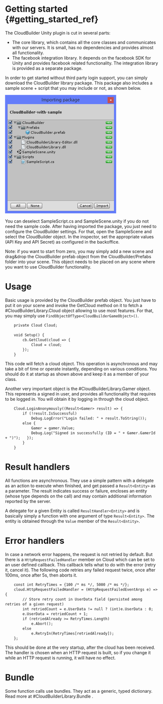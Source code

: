 Getting started {#getting_started_ref}
===========

The CloudBuilder Unity plugin is cut in several parts:
- The core library, which contains all the core classes and communicates with our servers. It is small, has no dependencies and provides almost all functionality.
- The facebook integration library. It depends on the facebook SDK for Unity and provides facebook related functionality. The integration library is provided as a separate package.

In order to get started without third party login support, you can simply download the CloudBuilder library package. This package also includes a sample scene + script that you may include or not, as shown below.

![Import package screen](./Docs/img/importpackage01.png)

You can deselect SampleScript.cs and SampleScene.unity if you do not need the sample code. After having imported the package, you just need to configure the CloudBuilder settings. For that, open the SampleScene and select the CloudBuilder object. In the inspector, set the appropriate values (API Key and API Secret) as configured in the backoffice.

Note: if you want to start from zero, you may simply add a new scene and drag&drop the CloudBuilder prefab object from the CloudBuilder/Prefabs folder into your scene. This object needs to be placed on any scene where you want to use CloudBuilder functionality.

# Usage

Basic usage is provided by the CloudBuilder prefab object. You just have to put it on your scene and invoke the GetCloud method on it to fetch a #CloudBuilderLibrary.Cloud object allowing to use most features. For that, you may simply use `FindObjectOfType<CloudBuilderGameObject>()`.

~~~~{.cs}
	private Cloud Cloud;
	
	void Setup() {
		cb.GetCloud(cloud => {
			Cloud = cloud;
		});
	}
~~~~

This code will fetch a cloud object. This operation is asynchronous and may take a bit of time or operate instantly, depending on various conditions. You should do it at startup as shown above and keep it as a member of your class.

Another very important object is the #CloudBuilderLibrary.Gamer object. This represents a signed in user, and provides all functionality that requires to be logged in. You will obtain it by logging in through the cloud object.

~~~~{.cs}
	Cloud.LoginAnonymously((Result<Gamer> result) => {
		if (!result.IsSuccessful)
			Debug.LogError("Login failed: " + result.ToString());
		else {
			Gamer = gamer.Value;
			Debug.Log("Signed in successfully (ID = " + Gamer.GamerId + ")");	});
		}
	}
~~~~

# Result handlers

All functions are asynchronous. They use a simple pattern with a delegate as an action to execute when finished, and get passed a `Result<Entity>` as a parameter. The result indicates success or failure, encloses an entity (whose type depends on the call) and may contain additional information reported by the server.

A delegate for a given Entity is called `ResultHandler<Entity>` and is basically simply a function with one argument of type `Result<Entity>`. The entity is obtained through the `Value` member of the `Result<Entity>`.

# Error handlers

In case a network error happens, the request is not retried by default. But there is a `HttpRequestFailedHandler` member on Cloud which can be set to an user defined callback. This callback tells what to do with the error (retry it, cancel it). The following code retries any failed request twice, once after 100ms, once after 5s, then aborts it.

~~~~{.cs}
	const int RetryTimes = {100 /* ms */, 5000 /* ms */};
	cloud.HttpRequestFailedHandler = (HttpRequestFailedEventArgs e) => {
		// Store retry count in UserData field (persisted among retries of a given request)
		int retriedCount = e.UserData != null ? (int)e.UserData : 0;
		e.UserData = retriedCount + 1;
		if (retriedAlready >= RetryTimes.Length)
			e.Abort();
		else
			e.RetryIn(RetryTimes[retriedAlready]);
	};
~~~~

This should be done at the very startup, after the cloud has been received. The handler is chosen when an HTTP request is built, so if you change it while an HTTP request is running, it will have no effect.

# Bundle

Some function calls use bundles. They act as a generic, typed dictionary. Read more at #CloudBuilderLibrary.Bundle .
